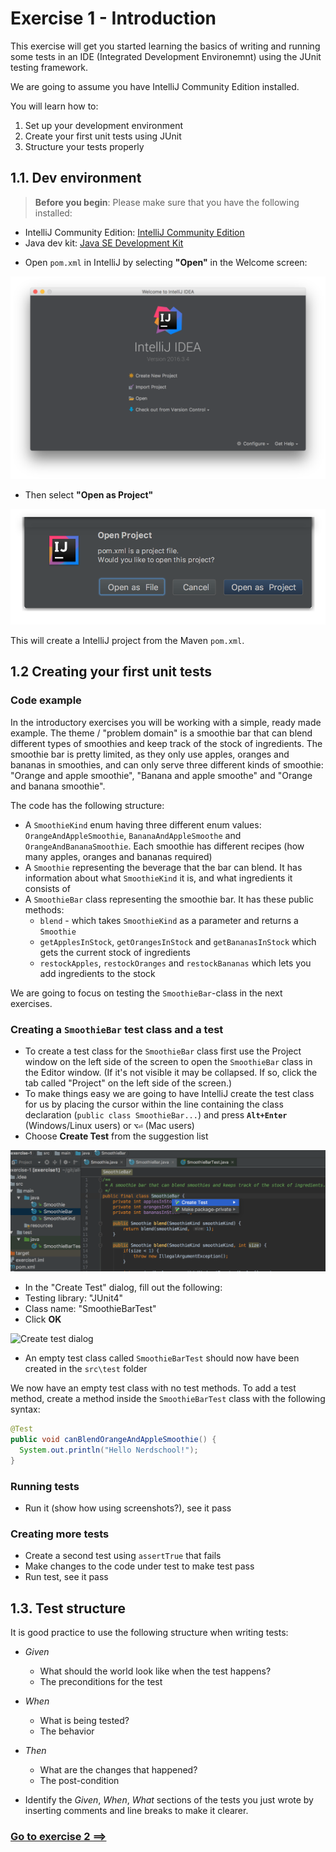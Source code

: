 # Exercise 1 - Introduction

This exercise will get you started learning the basics of writing and running some tests in an IDE (Integrated Development Environemnt) using the JUnit testing framework.

We are going to assume you have IntelliJ Community Edition installed.

You will learn how to:

1. Set up your development environment
2. Create your first unit tests using JUnit
3. Structure your tests properly

## 1.1. Dev environment

> **Before you begin**: Please make sure that you have the following installed:
- IntelliJ Community Edition: [IntelliJ Community Edition](https://www.jetbrains.com/idea/download/)
- Java dev kit: [Java SE Development Kit](http://www.oracle.com/technetwork/java/javase/downloads/jdk8-downloads-2133151.html)


* Open `pom.xml` in IntelliJ by selecting **"Open"** in the Welcome screen:

![](../images/intellij-open.png)

* Then select **"Open as Project"**

![](../images/intellij-open-as-project.png)

This will create a IntelliJ project from the Maven `pom.xml`.

## 1.2 Creating your first unit tests

### Code example
In the introductory exercises you will be working with a simple, ready made example. The theme / "problem domain" is a smoothie bar that can blend different types of smoothies and keep track of the stock of ingredients. The smoothie bar is pretty limited, as they only use apples, oranges and bananas in smoothies, and can only serve three different kinds of smoothie: "Orange and apple smoothie", "Banana and apple smoothe" and "Orange and banana smoothie".

The code has the following structure:

- A `SmoothieKind` enum having three different enum values: `OrangeAndAppleSmoothie`, `BananaAndAppleSmoothe` and `OrangeAndBananaSmoothie`. Each smoothie has different recipes (how many apples, oranges and bananas required)
- A `Smoothie` representing the beverage that the bar can blend. It has information about what `SmoothieKind` it is, and what ingredients it consists of
- A `SmoothieBar` class representing the smoothie bar. It has these public methods:
  - `blend` - which takes `SmoothieKind` as a parameter and returns a `Smoothie`
  - `getApplesInStock`, `getOrangesInStock` and `getBananasInStock` which gets the current stock of ingredients
  - `restockApples`, `restockOranges` and  `restockBananas` which lets you add ingredients to the stock

We are going to focus on testing the `SmoothieBar`-class in the next exercises.

### Creating a `SmoothieBar` test class and a test

- To create a test class for the `SmoothieBar` class first use the Project window on the left side of the screen to open the `SmoothieBar` class in the Editor window. (If it's not visible it may be collapsed. If so, click the tab called "Project" on the left side of the screen.)
- To make things easy we are going to have IntelliJ create the test class for us by placing the cursor within the line containing the class declaration (`public class SmoothieBar...`) and press **`Alt+Enter`** (Windows/Linux users) or **`⌥⏎`** (Mac users)
- Choose **Create Test** from the suggestion list

![Suggestion list](../images/intellij-create-test.png)

- In the "Create Test" dialog, fill out the following:
 - Testing library: "JUnit4"
 - Class name: "SmoothieBarTest"
- Click **OK**

![Create test dialog](../images/intellij-create-dialog.png)

- An empty test class called `SmoothieBarTest` should now have been created in the `src\test` folder

We now have an empty test class with no test methods. To add a test method, create a method inside the `SmoothieBarTest` class with the following syntax:

```java
@Test
public void canBlendOrangeAndAppleSmoothie() {
  System.out.println("Hello Nerdschool!");
}
```

### Running tests
- Run it (show how using screenshots?), see it pass

### Creating more tests
- Create a second test using `assertTrue` that fails
- Make changes to the code under test to make test pass
- Run test, see it pass

## 1.3. Test structure

It is good practice to use the following structure when writing tests:

- _Given_
  - What should the world look like when the test happens?
  - The preconditions for the test
- _When_
  - What is being tested?
  - The behavior
- _Then_
  - What are the changes that happened?
  - The post-condition


- Identify the _Given_, _When_, _What_ sections of the tests you just wrote by inserting comments and line breaks to make it clearer.

### [Go to exercise 2 ==>](../exercise-2/README.md)
